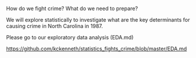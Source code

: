 How do we fight crime? What do we need to prepare? 

We will explore statistically to investigate what are the key determinants for causing crime in North Carolina in 1987. 

Please go to our exploratory data analysis (EDA.md)

https://github.com/kckenneth/statistics_fights_crime/blob/master/EDA.md
